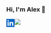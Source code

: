 ### Hi, I'm Alex 👋


<a href="https://www.linkedin.com/in/asolonevich/">
  <img align="left" alt="Alex's LinkedIn" width="22px" src="https://github.com/alexcocoa/alexcocoa/blob/main/linkedin.svg" />
</a>


<!--

- 🔭 I’m currently working on ...
- 🌱 I’m currently learning ...
- 👯 I’m looking to collaborate on ...
- 🤔 I’m looking for help with ...
- 💬 Ask me about ...
- 📫 How to reach me: ...
- 😄 Pronouns: ...
- ⚡ Fun fact: ...

-->





![](https://visitor-badge.glitch.me/badge?page_id=alexcocoa.alexcocoa)
